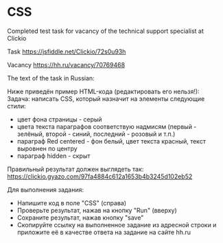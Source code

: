 # CSS
Completed test task for vacancy of the technical support specialist at Clickio

Task https://jsfiddle.net/Clickio/72s0u93h

Vacancy https://hh.ru/vacancy/70769468

The text of the task in Russian:

Ниже приведён пример HTML-кода (редактировать его нельзя!):
Задача: написать CSS, который назначит на элементы следующие стили:
- цвет фона страницы - серый
- цвета текста параграфов соответствую надмисям (первый - зелёный, второй - синий, последний - розовый и т.п.)
- параграф Red centered - фон белый, цвет текста красный, текст выровнен по центру
- параграф hidden - скрыт

Правильный результат должен выглядеть так: https://clickio.gyazo.com/97fa4884c612a1653b4b3245d102eb52

Для выполнения задания:
- Напишите код в поле "CSS" (справа)
- Проверьте результат, нажав на кнопку "Run" (вверху)
- Cохраните результат, нажав кнопку "save"
- Cкопируйте ссылку на выполненное задание из адресной строки и приложите её в качестве ответа на задание на сайте hh.ru

